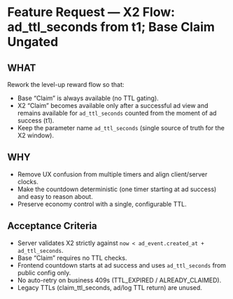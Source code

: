 # Feature Request — X2 Flow: ad_ttl_seconds from t1; Base Claim Ungated

## WHAT
Rework the level-up reward flow so that:
- Base “Claim” is always available (no TTL gating).
- X2 “Claim” becomes available only after a successful ad view and remains available for `ad_ttl_seconds` counted from the moment of ad success (t1).
- Keep the parameter name `ad_ttl_seconds` (single source of truth for the X2 window).

## WHY
- Remove UX confusion from multiple timers and align client/server clocks.
- Make the countdown deterministic (one timer starting at ad success) and easy to reason about.
- Preserve economy control with a single, configurable TTL.

## Acceptance Criteria
- Server validates X2 strictly against `now < ad_event.created_at + ad_ttl_seconds`.
- Base “Claim” requires no TTL checks.
- Frontend countdown starts at ad success and uses `ad_ttl_seconds` from public config only.
- No auto-retry on business 409s (TTL_EXPIRED / ALREADY_CLAIMED).
- Legacy TTLs (claim_ttl_seconds, ad/log TTL return) are unused.
